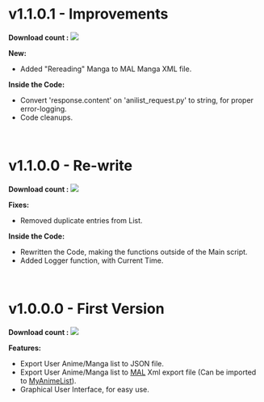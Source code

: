 # v1.1.0.1 - Improvements
**Download count :** [![](https://img.shields.io/github/downloads/Jacekun/AniPy/v1.1.0.0/total.svg)]() <br>

**New:**
- Added "Rereading" Manga to MAL Manga XML file.

**Inside the Code:**
- Convert 'response.content' on 'anilist_request.py' to string, for proper error-logging.
- Code cleanups.

<br>

# v1.1.0.0 - Re-write
**Download count :** [![](https://img.shields.io/github/downloads/Jacekun/AniPy/v1.1.0.0/total.svg)]() <br>

**Fixes:**
- Removed duplicate entries from List.

**Inside the Code:**
- Rewritten the Code, making the functions outside of the Main script.
- Added Logger function, with Current Time.

<br>

# v1.0.0.0 - First Version
**Download count :** [![](https://img.shields.io/github/downloads/Jacekun/AniPy/v1.0.0.0/total.svg)]() <br>

**Features:**
- Export User Anime/Manga list to JSON file.
- Export User Anime/Manga list to [MAL](https://myanimelist.net/) Xml export file (Can be imported to [MyAnimeList](https://myanimelist.net/import.php)).
- Graphical User Interface, for easy use.
